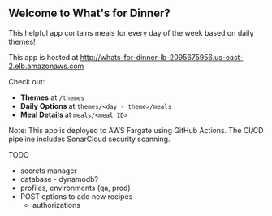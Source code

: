 ## Welcome to <b>What's for Dinner?</b>

This helpful app contains meals for every day of the week based on daily themes!

This app is hosted at http://whats-for-dinner-lb-2095675956.us-east-2.elb.amazonaws.com 

Check out:
- <b>Themes</b> at `/themes`
- <b> Daily Options </b> at `themes/<day - theme>/meals`
- <b> Meal Details </b> at `meals/<meal ID>` 


Note:
This app is deployed to AWS Fargate using GitHub Actions. The CI/CD pipeline includes SonarCloud security scanning.

TODO
- secrets manager
- database - dynamodb?
- profiles, environments (qa, prod)
- POST options to add new recipes
  - authorizations

  